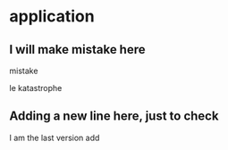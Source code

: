 # application

## I will make mistake here

mistake <!-- --i have typo -->

le katastrophe

## Adding a new line here, just to check

I am the last version
add

<!-- if i accept the current change the update from pull will be lost-->
<!-- if i accept the incoming change the job i did before the pull will be lost -->
<!-- if i accept the both changes the both will be saved, but i will have remember where was the update and where was the last version of mine -->
